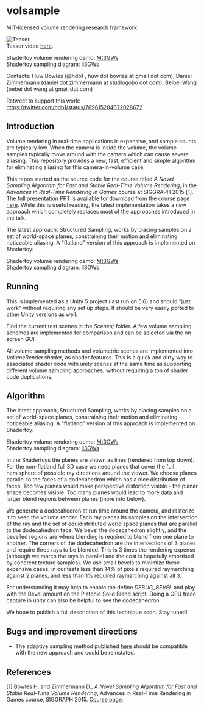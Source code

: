 
# volsample

MIT-licensed volume rendering research framework.

![Teaser](https://raw.githubusercontent.com/huwb/volsample/master/img/teaser.jpg)  
Teaser video [here](https://raw.githubusercontent.com/huwb/volsample/master/img/volrender_800x450_30fps.mp4).

Shadertoy volume rendering demo: [Mt3GWs](https://www.shadertoy.com/view/Mt3GWs)  
Shadertoy sampling diagram: [ll3GWs](https://www.shadertoy.com/view/ll3GWs)

Contacts: Huw Bowles (@hdb1 , huw dot bowles at gmail dot com), Daniel Zimmermann (daniel dot zimmermann at studiogobo dot com), Beibei Wang (bebei dot wang at gmail dot com)

Retweet to support this work: https://twitter.com/hdb1/status/769615284672028672  


## Introduction

Volume rendering in real-time applications is expensive, and sample counts are typically low. When the camera is inside the volume, the volume samples typically move around with the camera which can cause severe aliasing. This repository provides a new, fast, efficient and simple algorithm for eliminating aliasing for this camera-in-volume case.

This repos started as the source code for the course titled *A Novel Sampling Algorithm for Fast and Stable Real-Time Volume Rendering*, in the *Advances in Real-Time Rendering in Games* course at SIGGRAPH 2015 [1]. The full presentation PPT is available for download from the course page [here][ADVANCES2015]. While this is useful reading, the latest implementation takes a new approach which completely replaces most of the approaches introduced in the talk.

The latest approach, Structured Sampling, works by placing samples on a set of world-space planes, constraining their motion and eliminating noticeable aliasing. A "flatland" version of this approach is implemented  on Shadertoy:

Shadertoy volume rendering demo: [Mt3GWs](https://www.shadertoy.com/view/Mt3GWs)  
Shadertoy sampling diagram: [ll3GWs](https://www.shadertoy.com/view/ll3GWs)


## Running

This is implemented as a Unity 5 project (last run on 5.6) and should "just work" without requiring any set up steps. It should be very easily ported to other Unity versions as well.

Find the current test scenes in the *Scenes/* folder. A few volume sampling schemes are implemented for comparison and can be selected via the on screen GUI.

All volume sampling methods and volumetric scenes are implemented into *VolumeRender.shader*, as shader features. This is a quick and dirty way to associated shader code with unity scenes at the same time as supporting different volume sampling approaches, without requiring a ton of shader code duplications.


## Algorithm

The latest approach, Structured Sampling, works by placing samples on a set of world-space planes, constraining their motion and eliminating noticeable aliasing. A "flatland" version of this approach is implemented  on Shadertoy:

Shadertoy volume rendering demo: [Mt3GWs](https://www.shadertoy.com/view/Mt3GWs)  
Shadertoy sampling diagram: [ll3GWs](https://www.shadertoy.com/view/ll3GWs)

In the Shadertoys the planes are shown as lines (rendered from top down). For the non-flatland full 3D case we need planes that cover the full hemisphere of possible ray directions around the viewer. We choose planes parallel to the faces of a dodecahedron which has a nice distribution of faces. Too few planes would make perspective distortion visible - the planar shape becomes visible. Too many planes would lead to more data and larger blend regions between planes (more info below).

We generate a dodecahedron at run time around the camera, and rasterize it to seed the volume render. Each ray places its samples on the intersection of the ray and the set of equidistributed world space planes that are parallel to the dodecahedron face. We bevel the dodecahedron slightly, and the bevelled regions are where blending is required to blend from one plane to another. The corners of the dodecahedron are the intersections of 3 planes and require three rays to be blended. This is 3 times the rendering expense (although we march the rays in parallel and the cost is hopefully amortised by coherent texture samples). We use small bevels to minimize these expensive cases, in our tests less than 14% of pixels required raymarching against 2 planes, and less than 1% required raymarching against all 3.

For understanding it may help to enable the define *DEBUG_BEVEL* and play with the Bevel amount on the Platonic Solid Blend script. Doing a GPU trace capture in unity can also be helpful to see the dodecahedron.

We hope to publish a full description of this technique soon. Stay tuned!


## Bugs and improvement directions

* The adaptive sampling method published [here][ADVANCES2015] should be compatible with the new approach and could be reinstated.


## References

[ADVANCES2015]: http://advances.realtimerendering.com/s2015/index.html "Advances in Real-Time Rendering - SIGGRAPH 2015"

[1] Bowles H. and Zimmermann D., *A Novel Sampling Algorithm for Fast and Stable Real-Time Volume Rendering*, Advances in Real-Time Rendering in Games course, SIGGRAPH 2015. [Course page][ADVANCES2015].
